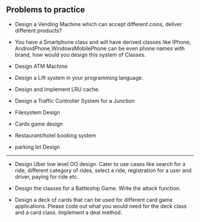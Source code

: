 ## Problems to practice

- Design a Vending Machine which can accept different coins, deliver different products?

- You have a Smartphone class and will have derived classes like IPhone, AndroidPhone,WindowsMobilePhone can be even phone names with brand, how would you design this system of Classes.

- Design ATM Machine

- Design a Lift system in your programming language.

- Design and implement LRU cache.

- Design a Traffic Controller System for a Junction

-  Filesystem Design

- Cards game design 

- Restaurant/hotel booking system

- parking lot Design

---

- Design Uber low level OO design. Cater to use cases like search for a ride, different category of rides, select a ride, registration for a user and driver, paying for ride etc.

- Design the classes for a Battleship Game. Write the attack function.

- Design a deck of cards that can be used for different card game applications. Please code out what you would need for the deck class and a card class. Implement a deal method.